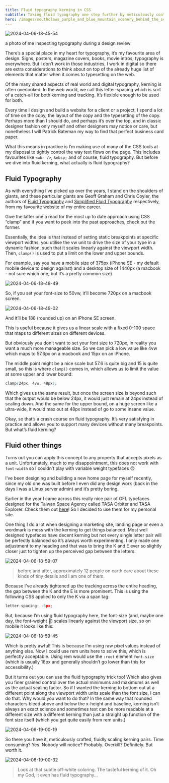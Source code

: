 ```yaml
---
title: Fluid typography kerning in CSS
subtitle: Taking fluid typography one step further by meticulously controlling kerning pairs.
hero: /images/southclaws_purple_and_blue_mountain_scenery_behind_the_screen_i_31127cb3-ef1a-4226-8b16-15d10328e4f2.png
---
```


![2024-04-06-18-45-54](/images/2024-04-06-18-45-54.png)

a photo of me inspecting typography during a design review

There’s a special place in my heart for typography, it’s my favourite area of design. Signs, posters, magazine covers, books, movie intros, typography is everywhere. But I don’t work in those industries, I work in digital so there are extra considerations to think about on top of the already huge list of elements that matter when it comes to typesetting on the web.

Of the many shared aspects of real world and digital typography, kerning is often overlooked. In the web world, we call this letter-spacing which is sort of a catch-all for both kerning and tracking. It’s flexible enough to be used for both.

Every time I design and build a website for a client or a project, I spend a lot of time on the copy, the layout of the copy and the typesetting of the copy. Perhaps more than I should do, and perhaps it’s over the top, and in classic designer fashion only myself and other designers may notice or care, but nonetheless I will Patrick Bateman my way to find that perfect business card paper.

What this means in practice is I’m making use of many of the CSS tools at my disposal to tightly control the way text flows on the page. This includes favourites like `<wbr />`, `&nbsp;` and of course, fluid typography. But before we dive into fluid kerning, what actually is fluid typography?

## Fluid Typography

As with everything I’ve picked up over the years, I stand on the shoulders of giants, and these particular giants are Geoff Graham and Chris Coyier, the authors of [Fluid Typography](https://css-tricks.com/snippets/css/fluid-typography/) and [Simplified Fluid Typography](https://css-tricks.com/simplified-fluid-typography/) respectively, from my favourite website of my entire career.

Give the latter one a read for the most up to date approach using CSS “clamp” and if you want to peek into the past approaches, check out the former.

Essentially, the idea is that instead of setting static breakpoints at specific viewport widths, you utilise the vw unit to drive the size of your type in a dynamic fashion, such that it scales linearly against the viewport width. Then, `clamp()` is used to put a limit on the lower and upper bounds.

For example, say you have a mobile size of 375px (iPhone SE - my default mobile device to design against) and a desktop size of 1440px (a macbook - not sure which one, but it’s a pretty common size)

![2024-04-06-18-48-49](/images/2024-04-06-18-48-49.png)

So, if you set your font-size to 50vw, it’ll become 720px on a macbook screen.

![2024-04-06-18-49-02](/images/2024-04-06-18-49-02.png)

And it’ll be 188 (rounded up) on an iPhone SE screen.

This is useful because it gives us a linear scale with a fixed 0-100 space that maps to different sizes on different devices.

But obviously you don’t want to set your font size to 720px, in reality you want a much more manageable size. So we can pick a low value like 4vw which maps to 57.6px on a macbook and 15px on an iPhone.

The middle point might be a nice scale but 57.6 is quite big and 15 is quite small, so this is where `clamp()` comes in, which allows us to limit the value at some upper and lower bound:

```css
clamp(24px, 4vw, 48px);
```

Which gives us the same result, but once the screen size is beyond such that the output would be below 24px, it would just remain at 24px instead of scaling down. And the same for the upper bound, on a huge screen like a ultra-wide, it would max out at 48px instead of go to some insane value.

Okay, so that’s a crash course on fluid typography. It’s very satisfying in practice and allows you to support many devices without many breakpoints. But what’s fluid kerning?

## Fluid other things

Turns out you can apply this concept to any property that accepts pixels as a unit. Unfortunately, much to my disappointment, this does not work with `font-width` so I couldn’t play with variable weight typefaces 😢

I’ve been designing and building a new home page for myself recently, since my old one was built before I even did any design work (back in the days I was a Linux server admin) and it’s pretty boring.

Earlier in the year I came across this really nice pair of OFL typefaces designed for the Taiwan Space Agency called TASA Orbiter and TASA Explorer. Check them out [here](https://github.com/adrianzwz/TASA-Typeface-Collection/)! So I decided to use them for my personal site.

One thing I do a lot when designing a marketing site, landing page or even a wordmark is mess with the kerning to get things balanced. Most well designed typefaces have decent kerning but not every single letter pair will be perfectly balanced so it’s always worth experimenting. I only made one adjustment to my heading and that was to bring the K and E ever so slightly closer just to tighten up the perceived gap between the letters.

![2024-04-06-18-59-07](/images/2024-04-06-18-59-07.png)

> before and after, approximately 12 people on earth care about these kinds of tiny details and I am one of them.

Because I’ve already tightened up the tracking across the entire heading, the gap between the K and the E is more prominent. This is using the following CSS applied to only the K via a span tag:

```c
letter-spacing: -6px;
```

But, because I’m using fluid typography here, the font-size (and, maybe one day, the font-weight 🙏) scales linearly against the viewport size, so on mobile it looks like this:

![2024-04-06-18-59-45](/images/2024-04-06-18-59-45.png)

Which is pretty awful! This is because I’m using raw pixel values instead of anything else. Now I could use rem units here to solve this, which is perfectly acceptable. Using rem would use the `:root` element `font-size` (which is usually 16px and generally shouldn’t go lower than this for accessibility.)

But it turns out you can use the fluid typography trick too! Which also gives you finer grained control over the actual minimums and maximums as well as the actual scaling factor. So if I wanted the kerning to bottom out at a different point along the viewport width units scale than the font size, I can do that. Why would you want to do that? In the same way that rounded characters bleed above and below the x-height and baseline, kerning isn’t always an exact science and sometimes text can be more readable at a different size with a different kerning than just a straight up function of the font size itself (which you get quite easily from rem units.)

![2024-04-06-19-00-19](/images/2024-04-06-19-00-19.png)

So there you have it, meticulously crafted, fluidly scaling kerning pairs. Time consuming? Yes. Nobody will notice? Probably. Overkill? Definitely. But worth it.

![2024-04-06-19-00-32](/images/2024-04-06-19-00-32.png)

> Look at that subtle off-white coloring. The tasteful kerning of it. Oh my God, it even has fluid typography...
